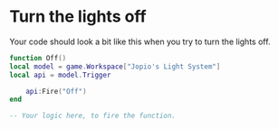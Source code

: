 # Turn the lights off

Your code should look a bit like this when you try to turn the lights off.

```lua
function Off()
local model = game.Workspace["Jopio's Light System"]
local api = model.Trigger

	api:Fire("Off")
end

-- Your logic here, to fire the function.
```

